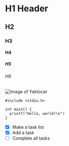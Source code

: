 # H1 Header
## H2
### H3
#### H4
##### H5
###### H6

![Image of Yaktocat](https://octodex.github.com/images/yaktocat.png)

```
#include <stdio.h>

int main() {
  printf("Hello, world!\n")
}
```

- [x] Make a task list
- [x] Add a task
- [ ] Complete all tasks
